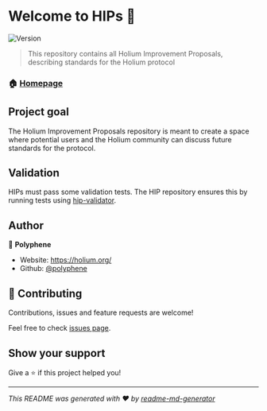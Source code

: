 # Welcome to HIPs 👋
![Version](https://img.shields.io/badge/version-1.0.0--alpha-blue.svg?cacheSeconds=2592000)

> This repository contains all Holium Improvement Proposals, describing standards for the Holium protocol

### 🏠 [Homepage](https://holium.org/)

## Project goal

The Holium Improvement Proposals repository is meant to create a space where potential users and the Holium community can
discuss future standards for the protocol.

## Validation

HIPs must pass some validation tests. The HIP repository ensures this by running tests using
[hip-validator](https://github.com/polyphene/hip-validator).

## Author

👤 **Polyphene**

* Website: https://holium.org/
* Github: [@polyphene](https://github.com/polyphene)

## 🤝 Contributing

Contributions, issues and feature requests are welcome!

Feel free to check [issues page](https://github.com/polyphene/HIPs/issues).

## Show your support

Give a ⭐️ if this project helped you!


***
_This README was generated with ❤️ by [readme-md-generator](https://github.com/kefranabg/readme-md-generator)_
